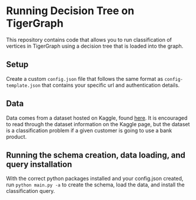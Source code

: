 # Running Decision Tree on TigerGraph
This repository contains code that allows you to run classification of vertices in TigerGraph using a decision tree that is loaded into the graph.

## Setup
Create a custom ```config.json``` file that follows the same format as ```config-template.json``` that contains your specific url and authentication details.

## Data
Data comes from a dataset hosted on Kaggle, found [here](https://www.kaggle.com/prakharrathi25/banking-dataset-marketing-targets). It is encouraged to read through the dataset information on the Kaggle page, but the dataset is a classification problem if a given customer is going to use a bank product.

## Running the schema creation, data loading, and query installation
With the correct python packages installed and your config.json created, run ```python main.py -a``` to create the schema, load the data, and install the classification query.
